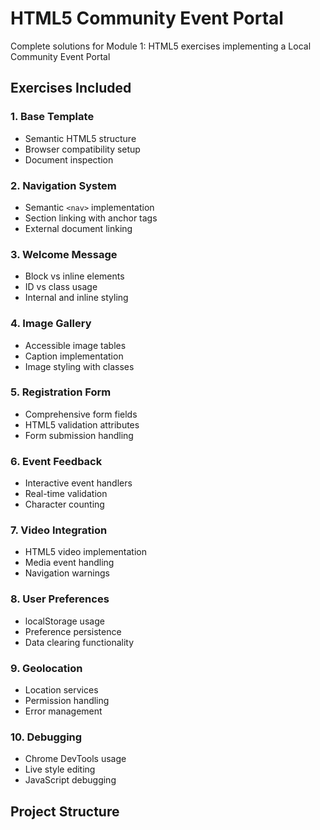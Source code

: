 # HTML5 Community Event Portal

Complete solutions for Module 1: HTML5 exercises implementing a Local Community Event Portal

## Exercises Included

### 1. Base Template
- Semantic HTML5 structure
- Browser compatibility setup
- Document inspection

### 2. Navigation System
- Semantic `<nav>` implementation
- Section linking with anchor tags
- External document linking

### 3. Welcome Message
- Block vs inline elements
- ID vs class usage
- Internal and inline styling

### 4. Image Gallery
- Accessible image tables
- Caption implementation
- Image styling with classes

### 5. Registration Form
- Comprehensive form fields
- HTML5 validation attributes
- Form submission handling

### 6. Event Feedback
- Interactive event handlers
- Real-time validation
- Character counting

### 7. Video Integration
- HTML5 video implementation
- Media event handling
- Navigation warnings

### 8. User Preferences
- localStorage usage
- Preference persistence
- Data clearing functionality

### 9. Geolocation
- Location services
- Permission handling
- Error management

### 10. Debugging
- Chrome DevTools usage
- Live style editing
- JavaScript debugging

## Project Structure

